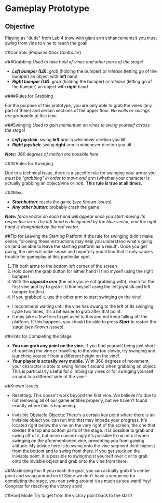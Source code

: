 # **Gameplay Prototype**

## Objective
Playing as "dude" from Lab 4 (now with giant arm enhancements!) you must swing from vine to vine to reach the goal!


##Controls (_Requires Xbox Controller_)

###Grabbing
_Used to take hold of vines and other parts of the stage!_

- _**Left bumper (LB)**_: _grab_ (holding the bumper) or _release_ (letting go of the bumper) an object with **left** hand
- _**Right bumper (LB)**_: _grab_ (holding the bumper) or _release_ (letting go of the bumper) an object with **right** hand

####Rules for Grabbing

For the purpose of this prototype, you are only able to grab the vines (any part of them) and certain sections of the upper floor. _No walls or ceilings are grabbable at this time._


###Swinging
_Used to gain momentum on vines to swing yourself across the stage!_

- _**Left joystick**_: swing **left** arm in whichever diretion you tilt
- _**Right joystick**_: swing **right** arm in whichever diretion you tilt

_**Note:** 360 degrees of motion are possible here_

####Rules for Swinging

Due to a technical issue, there is a specific rule for swinging your arms: _you must be "grabbing" in order to move and arm_ (whether your character is actually grabbing an object/vine or not). **This rule is true at all times.**


###Misc.
- _**Start button**_: resets the game (_see Known Issues_)
- _**Any other button**_: probably crash the game

_**Note:** force vector on each hand will appear once you start moving its respective arm. The left hand is designated by the blue vector, and the right hand is designated by the red vector._


##Tip for Leaving the Starting Platform
If the rule for swinging didn't make sense, following these instructions may help you understand what's going on (and be able to leave the starting platform as a result). Once you get going, the rule will make sense and hopefully you'll find that it only causes trouble for gameplay at this particular spot.

1. Tilt both arms to the bottom left corner of the screen
2. Hold down the grab button for either hand (I find myself using the right bumper)
3. With the _**opposite arm**_ (the one you're not grabbing with), reach for the first vine and try to grab it (I find myself using the left joystick and left bumper for this)
4. If you grabbed it, use the other arm to start swinging on the vine!

- I recommend waiting until the vine has swung to the left of its swinging cycle two times, it's a bit easier to grab after that point. 
- It may take a few tries to get used to this and not keep falling off the platform. If this happens, you should be able to press _**Start**_ to restart the stage (_see Known Issues_). 


##Hints for Completing the Stage

- **You can grab any point on the vine.** If you find yourself being just short of reaching the vine or travelling to the vine too slowly, try swinging and launching yourself from a different height on the vine!
- **Your player is actually very mobile.** With 360 degrees of movement, your character is able to swing himself around when grabbing an object. This is particularly useful for climbing up vines or for swinging yourself around to a different side of the vine!


##Known Issues

- Resetting: This doesn't work beyond the first vine. We believe it's due to not removing all of our game entities properly, but we haven't found exactly where this is happening.

- Invisible Obstacle Objects: There's a certain key point where there is an invisible object you can run into that may impede your progress. It's located right below the vine on the very right of the screen, the one that divides the top and bottom parts of the stage. It is possible to grab and swing off of it, but more concerningly it's possible to run into it when swinging on the aforementioned vine, preventing you from gaining altitude. My advice here is to swing onto the vine segment third-highest from the bottom and to swing from there. If you get stuck on the inivisble point, it is possible to swing/hoist yourself over it or to grab onto the invisble object and grab onto the vine from there.


##Maximizing Fun
If you reach the goal, you can actually grab it's center point and swing around on it! Since we don't have a sequence for completing the stage, you can swing around it as much as you want! Yay! Congrats for reaching the victory spot!


##Hard Mode
Try to get from the victory point back to the start!
